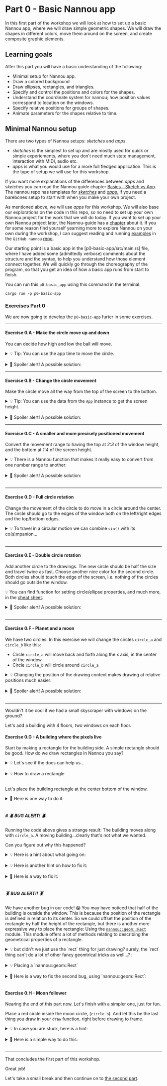 # Part 0 - Basic Nannou app

In this first part of the workshop we will look at how to set up a basic Nannou app, where we will draw simple geometric shapes.
We will draw the shapes in different colors, move them around on the screen, and create composite graphic elements.

## Learning goals
After this part you will have a basic understanding of the following:
* Minimal setup for Nannou app.
* Draw a colored background
* Draw ellipses, rectangles, and triangles.
* Specify and control the positions and colors for the shapes.
* Understand the coordinate system for nannou; how position values correspond to location on the windows.
* Specify relative positions for groups of shapes.
* Animate parameters for the shapes relative to time.

## Minimal Nannou setup
There are two types of Nannou setups: _sketches_ and _apps_.

* _sketches_ is the simplest to set up and are mostly used for quick or simple experiements, where you don't need much state management, interaction with MIDI, audio etc.
* _apps_ is what you would use for a more full fledged application. This is the type of setup we will use for this workshop.

If you want more explanations of the differences between _apps_ and _sketches_ you can read the Nannou guide chapter [Basics - Sketch vs App](https://guide.nannou.cc/tutorials/basics/sketch-vs-app.html).
The nannou repo has templates for [_sketches_](https://github.com/nannou-org/nannou/blob/master/examples/templates/template_sketch.rs) and [_apps_](https://github.com/nannou-org/nannou/blob/master/examples/templates/template_app.rs), if you need a barebones setup to start with when you make your own project.

As mentioned above, we will use _apps_ for this workshop.
We will also base our explorations on the code in this repo, so no need to set up your own Nannou project for the work that we will do today.
If you want to set up your own Nannou project later, the Nannou-guide has a [chapter](https://guide.nannou.cc/getting_started/create_a_project.html) about it.
If you for some reason find yourself yearning more to explore Nannou on your own during the workshop, I can suggest reading and running [examples](https://guide.nannou.cc/getting_started/running_examples.html) in the `GitHub nannou` [repo](https://github.com/nannou-org/nannou).

Our starting point is a basic app in the [p0-basic-app/src/main.rs] file, where I have added some (admittedly verbose) comments about the structure and the syntax, to help you understand how those element connect together.
We will quickly go through the choreography of the program, so that you get an idea of how a basic app runs from start to finish.

You can run this `p0-basic_app` using this command in the terminal:
```
cargo run -p p0-basic-app
```

### Exercises Part 0
We are now going to develop the `p0-basic-app` furter in some exercises.

---

#### Exercise 0.A - Make the circle move up and down
You can decide how high and low the ball will move.
<details> <summary>💡 Tip: You can use the app time to move the circle. </summary>

```rust
app.time;
```

</details>
<br/>

<details><summary> 🙈 Spoiler alert! A possible solution: </summary>

```rust
    draw.ellipse()
        .y(app.time.sin() * 200.0 )
        .color(MAGENTA);
```

</details>

---

#### Exercise 0.B - Change the circle movement
Make the circle move all the way from the top of the screen to the bottom.
<details> <summary>💡 Tip: You can use the data from the <code>App</code> instance to get the screen height. </summary>

```rust
let r = app.window_rect();
r.w(); //total width
r.h(); //total height
r.top(); //top of the window
r.botton(); //bottom of the window
r.right(); //right edge of the window
r.left(); //left edge of the window
```

</details>
<br/>

<details><summary> 🙈 Spoiler alert! A possible solution: </summary>

```rust
    //Get the window rect
    let r = app.window_rect();
    //The output range from the `sin()` function is -1.0 - 1.0
    //Since the window coordinates for nannou has x:0.0,y:0.0 as the center of the window,
    // converting the range -1.0 to 1.0 to the full height of the window is as simple as
    // multiplying with half the window height.
    let y_pos = app.time.sin() * r.h() * 0.5;
    //Use the draw instance to draw an ellipse.
    draw.ellipse(i)
        .y(y_pos)
        .color(MAGENTA);
```

</details>

---

#### Exercise 0.C - A smaller and more precisely positioned movement
Convert the movement range to having the top at _2:3_ of the window height, and the bottom at _1:4_ of the screen height.

<details><summary>💡 There is a Nannou function that makes it really easy to convert from one number range to another: </summary>

```rust
let a = 0.5;
let b = map_range(a, 0.0, 1.0, 10.0, 20.0); // => 15.0
```

</details>
<br/>

<details><summary> 🙈 Spoiler alert! A possible solution: </summary>

```rust
    //Use the top and bottom values from the window rect to make it simpler to convert value
    // ranges.
    let y_top = map_range(2.0/3.0, 0.0, 1.0, r.bottom(), r.top());
    let y_bottom = map_range(1.0/4.0, 0.0, 1.0, r.bottom(), r.top());
    let y_pos = map_range(app.time.sin(), -1.0, 1.0, y_bottom, y_top);
```

</details>
<br/>

--- 

#### Exercise 0.D - Full circle rotation
Change the movement of the circle to do move in a circle around the center.
The circle should go to the edges of the window both on the left/right edges and the top/bottom edges.


<details><summary>💡 To travel in a circular motion we can combine <code>sin()</code> with its co(s)mpanion... </summary>

```rust
//We can combine `sin` and `cos` to create movement in circles.
draw.ellipse()
    .y(app.time.sin() * 200.0)
    .x(app.time.cos() * 200.0)
    .color(MAGENTA);
```

</details>
<br/>

---

#### Exercise 0.E - Double circle rotation
Add another circle to the drawings.
The new circle should be half the size and travel twice as fast.
Choose another nice color for the second circle.
Both circles should touch the edge of the screen, i.e. nothing of the circles should go outside the window.

💡 You can find function for setting circle/ellipse properties, and much more, in the [cheat sheet](/cheat-sheet.md#draw-circles-and-ellipses).


<details><summary> 🙈 Spoiler alert! A possible solution: </summary>

```rust
    let circle_radius_a = 50.0;
    let pos_a = vec2(
        map_range(app.time.sin(), -1.0, 1.0, r.left() + circle_radius_a,   r.right() - circle_radius_a),
        map_range(app.time.cos(), -1.0, 1.0, r.bottom() + circle_radius_a, r.top() - circle_radius_a),
        );

    let circle_radius_b = circle_radius_a / 2.0;
    let pos_b = vec2(
        map_range((2.0 * app.time).sin(), -1.0, 1.0, r.left() + circle_radius_b,   r.right() - circle_radius_b ),
        map_range((2.0 * app.time).cos(), -1.0, 1.0, r.bottom() + circle_radius_b, r.top() - circle_radius_b ),
        );

    //Use the draw instance to draw an ellipse.
    draw.ellipse()
        .xy(pos_a)
        .radius(circle_radius_a)
        .color(MAGENTA);
    draw.ellipse()
        .xy(pos_b)
        .radius(circle_radius_b)
        .color(ORANGE);
```

</details>
<br/>

---

#### Exercise 0.F - Planet and a moon
We have two circles.
In this exercise we will change the circles `circle_a` and `circle_b` like this:

- Circle `circle_a` will move back and forth along the x axis, in the center of the window.
- Circle `circle_b` will circle around `circle_a`

<details><summary>💡 Changing the position of the drawing context makes drawing at relative positions much easier: </summary>
We have already seen that we can change the position of an ellipse using the <code>xy()</code> function.
Well, the same type of function can be used for the <code>draw</code> instance as well:

```rust
draw.xy(vec2(-100.0, 20.0)); // set the position using a Vec2
draw.x_y(-100.0, 20.0); // set the position using x and y as separate values
```

More info on this in the [cheat sheet](./cheat-sheet.md#move-scale-and-rotate-the-position-of-the-drawing-context)

</details>
<br/>

<details><summary> 🙈 Spoiler alert! A possible solution: </summary>

```rust
let circle_radius_a = 50.0;
let pos_a = vec2( (app.time * 0.5).sin() * app.window_rect().w() * 0.25, 0.0);

draw.ellipse()
    .xy(pos_a)
    .radius(circle_radius_a)
    .color(MAGENTA);

//Instead of moving the next circle, we move the whole draw instance to a new position.
//This effectively moves the center for the drawing to the position of circle `a`, thus drawing
// circle `b` in relation to that point becomes much easier.
let draw = draw.xy(pos_a);

let circle_radius_b = circle_radius_a / 2.0;
let pos_b = vec2(
    (3.0 * app.time).sin() * 100.0,
    (3.0 * app.time).cos() * 100.0,
    );

draw.ellipse()
    .xy(pos_b)
    .radius(circle_radius_b)
    .color(ORANGE);
```

</details>
<br/>

---

Wouldn't it be cool if we had a small skyscraper with windows on the ground?

Let's add a building with 4 floors, two windows on each floor.

#### Exercise 0.G - A building where the pixels live

Start by making a rectangle for the building side.
A simple rectangle should be good.
How do we draw rectangles in Nannou you say?

<details><summary>💡 Let's see if the docs can help us...  </summary>
⚠️  Warning: Longer aside about reading the Rust docfiles [here](./reading-rust-docfiles.md)⚠️

<br/>

It goes into detail on how you can navigate the documentation for nannou to find out what methods are defined for the different Primitives in Nannou.
If that is not interesting for you, feel free to jump ahead for the next tip that uncovers the magical methods for drawing rectangles.

</details>
<br/>

<details><summary>💡 How to draw a rectangle  </summary>
In the <code>Drawing</code> module we have the method <code>rect()</code> that returns a drawing-in-progress-of-a-rectangle, or <code>Drawing&ltRect&gt</code> as it called in Rust-speak.
The <code>Drawing&ltRect&gt</code> support a lot of interesting methods, so here is a short selection.
(If you want to dig deeper into how to find these methods in the documentation and source yourself, read the text linked to in the previous tip if you haven't done that already.)

```rust
.xy(); // set position using a Vec2
.x_y(); // set position using x and y as separate arguments
.wh(); // set the width and height using a Vec2
.w_h(); // set the width and height as separate argument
.rotate(); // rotate by radians
.rgb(); // color in RGB
.no_fill(); // don't fill the rectangle with a color
.stroke_color(); // set the color for the stroke
```

</details>
<br/>

Let's place the building rectangle at the center bottom of the window.

<details><summary>🙈 Here is one way to do it:  </summary>

```rust
//Draw the basic structure of the building
let unit_size = 50.0;
draw.rect()
    .x_y(0.0, win.bottom())
    .height(unit_size * 4.0) //4 floors
    .width(unit_size * 2.0) // 2 windows per floor
    .color(GREY);
```

</details>
<br/>

##### # 🪲 BUG ALERT! 🪲
Running the code above gives a strange result: The building moves along with `circle_a`.
A moving building...clearly that's not what we wanted.

Can you figure out why this happened?

<details><summary>💡 Here is a hint about what going on:  </summary>

What happened when we changed the position of the draw context using `.xy(pos_a)`?

Have a look at the method signature:

```rust
pub fn xy(&self, v: Vec2) -> Self
```

and the call site:

```rust
let draw = draw.xy(pos_a);
```

</details>
<br/>


<details><summary>💡 Here is another hint on how to fix it: </summary>
The result of `draw.xy(pos_a)` is assigned to our `draw` variable, which caused lasting change to the position of the drawing context.

We need to make this temporary.

</details>
<br/>


<details><summary>🙈  Here is a way to fix it: </summary>

```rust
pub fn xy(&self, v: Vec2) -> Self
```

The method signature for `.xy()` tells us that we call the object as a read-only _reference_, because of the first `&self` parameter.
This means that we cannot change the self object that the method is called on, but the `.xy()` method returns a new version with a new drawing context centered around `pos_a` in our case.
The `-> Self` part tells you that what gets returned from the function is an _owned type_, it has no `&`.
You can safely assume that a new version of the `Draw` type is returned, since there is no way for the original `Draw` instance to enter the function.
When we use this new version of `Draw` to assign to the `draw` variable, the old `draw` instance is replaced.

```rust
let draw = draw.xy(pos_a);
```

If we don't want to replace the existing `Draw` instance we can temporarily move the center to another position by calling the `.xy()` method inline, right before we start drawing our rectangle:

```rust
draw.xy(pos_a) // change the drawing context, this time temporarily
    .ellipse() // then start a drawing of an ellipse
    .xy(pos_b) // and set its position, relative to the draw context
    .radius(circle_radius_b)
    .color(ORANGE);

//Just a triangle to check that it draw smack in the center, i.e. it hasn't been
//  affected by changing the position of the drawing context in the rect drawing section above
draw.tri()
    .x_y(0.0, 0.0)
    .color(BLUE);
```

</details>
<br/>

##### 🪳 BUG ALERT!! 🪳
We have another bug in our code! 😱
You may have noticed that half of the building is outside the window.
This is because the position of the rectangle is defined in relation to its center.
So we could offset the position of the rectangle by half the height of the rectangle, but there is another more expressive way to place the rectangle: Using the [`nannou::geom::Rect`](https://docs.rs/nannou/0.18.1/nannou/geom/struct.Rect.html) module.
This module offers a lot of methods relating to describing the geometrical properties of a rectangle.


<details><summary>💡 but didn't we just use the `rect` thing for just drawing? surely, the `rect` thing can't do a lot of other fancy geomtrical tricks as well...? : </summary>

In programming, a general rule is that you try to keep your abstraction as well defined according to a given purpose as possible.
It would not be a good design if we designed a rectangle abstraction that defines all its geometrical properties as well as how it is going to draw itself on the screen, and send an email to your followers on social media while doing so.
That would be to break the [single-responsibility principle](https://en.wikipedia.org/wiki/single-responsibility_principle).

You can rest assured (but possibly confused) that the `rect` we use for drawing and `rect` used for geometrical properties are not the same.
They live in different places in the _namespace_ of nannou.

- The drawing type is `nannou::draw::primitive::rect::rect`
- The geometric type is `nannou::geom::rect`

The nodes in the namespace are separated by double colons, `::`.

</details>
<br/>


<details><summary>💡 Placing a `nannou::geom::Rect` </summary>
Here is a selection of [<code>nannou::geom::Rect</code>](https://docs.rs/nannou/0.18.1/nannou/geom/struct.Rect.html) methods:

```rust
use nannou::geom::Rect; //Bring it into current namespace so that only need `Rect`
let r = Rect::from_x_y_w_h(10.0, -100.0, 100.0, 100.0);
let r2 = Rect::from_w_h(50.0, 50.0).mid_top_of(r); // place second rect on the middle of the top of r
r2.wh(); //get the width and height as a Vec2
r2.xy(); //get the position as a Vec2
```

</details>
<br/>


<details><summary>🙈  Here is a way to fix the second bug, using `nannou::geom::Rect`: </summary>

```rust
//Draw the basic structure of the building
let unit_size = 50.0;
let num_floors = 4;
let windows_per_floor = 2;
let building_rect = Rect::from_w_h(
    unit_size * windows_per_floor as f32, // convert the i32 primitive type to f32 using the
                                          // `as` keyword. This way of converting types is only
                                          // applicable for primitive types such as f32, u32
                                          // etc.
    unit_size * num_floors as f32
    )
    .mid_bottom_of(win);
draw.rect()
    .xy(building_rect.xy()) // use the rect properties directly on the drawing
    .wh(building_rect.wh())
    .color(GREY);
```

</details>
<br/>

#### Exercise 0.H - Moon follower
Nearing the end of this part now.
Let's finish with a simpler one, just for fun.

Place a red circle inside the moon circle, (`circle_b`).
And let this be the last thing you draw in your `draw` function, right before drawing to frame.

<details><summary>💡 In case you are stuck, here is a hint: </summary>

The _global_ position of `circle_b` is a result of the _sum_ of the positions that went into placing it in the first place.

</details>
<br/>

<details><summary>🙈  Here is a simple way to do this: </summary>

```rust
draw.ellipse()
    .xy(pos_a + pos_b) // the sum of pos_a and pos_b is where the moon is
    .radius(10.0)
    .color(RED);

draw.to_frame(app, &frame).unwrap();
```

</details>
<br/>

---

That concludes the first part of this workshop.

Great job!

Let's take a small break and then continue on to [the second part](/p1/README.md).

